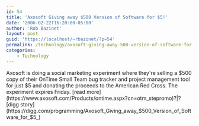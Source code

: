 ```yaml
---
id: 54
title: 'Axosoft Giving away $500 Version of Software for $5!'
date: '2006-02-22T16:20:00-05:00'
author: 'Rob Bazinet'
layout: post
guid: 'https://localhost/~rbazinet/?p=54'
permalink: /technology/axosoft-giving-away-500-version-of-software-for-5/
categories:
    - Technology
---
```


Axosoft is doing a social marketing experiment where they're selling a $500 copy of their OnTime Small Team bug tracker and project management tool for just $5 and donating the proceeds to the American Red Cross. The experiment expires Friday. [read more](https://www.axosoft.com/Products/ontime.aspx?cn=otm_stepromo)?|?[digg story](https://digg.com/programming/Axosoft_Giving_away_$500_Version_of_Software_for_$5_)